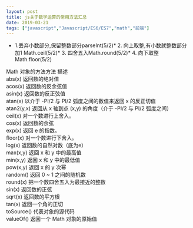 ```yaml
---
layout: post
title: js关于数学运算的常用方法汇总		
date: 2019-03-21
tags: ["javascript","Javascript/ES6/ES7","math","前端"]
---
```


<!-- wp:list -->
* 1.丢弃小数部分,保留整数部分parseInt(5/2)* 2. 向上取整,有小数就整数部分加1 Math.ceil(5/2)* 3. 四舍五入Math.round(5/2)* 4. 向下取整Math.floor(5/2)
<!-- /wp:list -->

<!-- wp:paragraph -->
Math 对象的方法方法 描述<br>abs(x) 返回数的绝对值<br>acos(x) 返回数的反余弦值<br>asin(x) 返回数的反正弦值<br>atan(x) 以介于 -PI/2 与 PI/2 弧度之间的数值来返回 x 的反正切值<br>atan2(y,x) 返回从 x 轴到点 (x,y) 的角度（介于 -PI/2 与 PI/2 弧度之间）<br>ceil(x) 对一个数进行上舍入。<br>cos(x) 返回数的余弦<br>exp(x) 返回 e 的指数。<br>floor(x) 对一个数进行下舍入。<br>log(x) 返回数的自然对数（底为e）<br>max(x,y) 返回 x 和 y 中的最高值<br>min(x,y) 返回 x 和 y 中的最低值<br>pow(x,y) 返回 x 的 y 次幂<br>random() 返回 0 ~ 1 之间的随机数<br>round(x) 把一个数四舍五入为最接近的整数<br>sin(x) 返回数的正弦<br>sqrt(x) 返回数的平方根<br>tan(x) 返回一个角的正切<br>toSource() 代表对象的源代码<br>valueOf() 返回一个 Math 对象的原始值
<!-- /wp:paragraph -->		